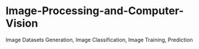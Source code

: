 # Image-Processing-and-Computer-Vision
Image Datasets Generation, Image Classification, Image Training, Prediction 
